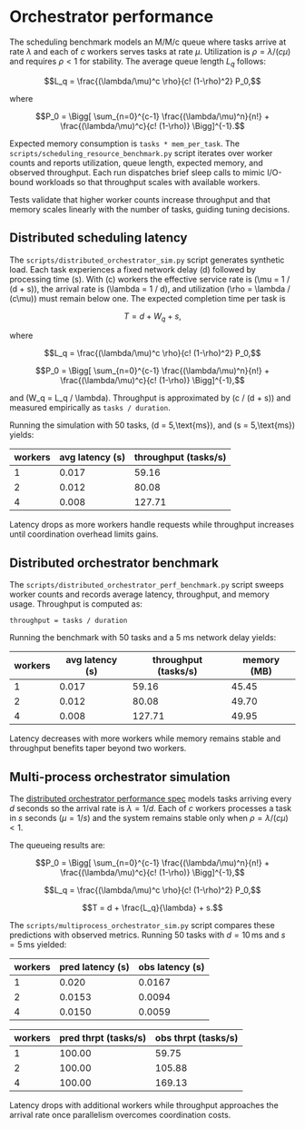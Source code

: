 # Orchestrator performance

The scheduling benchmark models an M/M/c queue where tasks arrive at rate
$\lambda$ and each of $c$ workers serves tasks at rate $\mu$. Utilization is
$\rho = \lambda / (c\mu)$ and requires $\rho < 1$ for stability. The average
queue length $L_q$ follows:

$$L_q = \frac{(\lambda/\mu)^c \rho}{c! (1-\rho)^2} P_0,$$

where

$$P_0 = \Bigg[ \sum_{n=0}^{c-1} \frac{(\lambda/\mu)^n}{n!} +
\frac{(\lambda/\mu)^c}{c! (1-\rho)} \Bigg]^{-1}.$$

Expected memory consumption is `tasks * mem_per_task`. The
`scripts/scheduling_resource_benchmark.py` script iterates over worker counts
and reports utilization, queue length, expected memory, and observed throughput.
Each run dispatches brief sleep calls to mimic I/O-bound workloads so that
throughput scales with available workers.

Tests validate that higher worker counts increase throughput and that memory
scales linearly with the number of tasks, guiding tuning decisions.

## Distributed scheduling latency

The `scripts/distributed_orchestrator_sim.py` script generates synthetic load.
Each task experiences a fixed network delay \(d\) followed by processing time
\(s\). With \(c\) workers the effective service rate is
\(\mu = 1 / (d + s)\), the arrival rate is \(\lambda = 1 / d\), and
utilization \(\rho = \lambda / (c\mu)\) must remain below one. The expected
completion time per task is

$$T = d + W_q + s,$$

where

$$L_q = \frac{(\lambda/\mu)^c \rho}{c! (1-\rho)^2} P_0,$$

$$P_0 = \Bigg[ \sum_{n=0}^{c-1} \frac{(\lambda/\mu)^n}{n!} +
\frac{(\lambda/\mu)^c}{c! (1-\rho)} \Bigg]^{-1},$$

and \(W_q = L_q / \lambda\). Throughput is approximated by
\(c / (d + s)\) and measured empirically as `tasks / duration`.

Running the simulation with 50 tasks, \(d = 5\,\text{ms}\), and
\(s = 5\,\text{ms}\) yields:

| workers | avg latency (s) | throughput (tasks/s) |
| ------- | --------------- | -------------------- |
| 1       | 0.017           | 59.16                |
| 2       | 0.012           | 80.08                |
| 4       | 0.008           | 127.71               |

Latency drops as more workers handle requests while throughput increases until
coordination overhead limits gains.

## Distributed orchestrator benchmark

The `scripts/distributed_orchestrator_perf_benchmark.py` script sweeps worker
counts and records average latency, throughput, and memory usage. Throughput is
computed as:

```
throughput = tasks / duration
```

Running the benchmark with 50 tasks and a 5 ms network delay yields:

| workers | avg latency (s) | throughput (tasks/s) | memory (MB) |
| ------- | --------------- | -------------------- | ----------- |
| 1       | 0.017           | 59.16                | 45.45       |
| 2       | 0.012           | 80.08                | 49.70       |
| 4       | 0.008           | 127.71               | 49.95       |

Latency decreases with more workers while memory remains stable and throughput
benefits taper beyond two workers.

## Multi-process orchestrator simulation

The [distributed orchestrator performance spec](algorithms/distributed_perf.md)
models tasks arriving every $d$ seconds so the arrival rate is $\lambda = 1/d$.
Each of $c$ workers processes a task in $s$ seconds ($\mu = 1/s$) and the
system remains stable only when $\rho = \lambda / (c\mu) < 1$.

The queueing results are:

$$P_0 = \Bigg[ \sum_{n=0}^{c-1} \frac{(\lambda/\mu)^n}{n!} +
\frac{(\lambda/\mu)^c}{c! (1-\rho)} \Bigg]^{-1},$$

$$L_q = \frac{(\lambda/\mu)^c \rho}{c! (1-\rho)^2} P_0,$$

$$T = d + \frac{L_q}{\lambda} + s.$$

The `scripts/multiprocess_orchestrator_sim.py` script compares these
predictions with observed metrics. Running 50 tasks with $d = 10\,\text{ms}$ and
$s = 5\,\text{ms}$ yielded:

| workers | pred latency (s) | obs latency (s) |
| ------- | ---------------- | --------------- |
| 1       | 0.020            | 0.0167          |
| 2       | 0.0153           | 0.0094          |
| 4       | 0.0150           | 0.0059          |

| workers | pred thrpt (tasks/s) | obs thrpt (tasks/s) |
| ------- | -------------------- | ------------------- |
| 1       | 100.00               | 59.75               |
| 2       | 100.00               | 105.88              |
| 4       | 100.00               | 169.13              |

Latency drops with additional workers while throughput approaches the arrival
rate once parallelism overcomes coordination costs.
